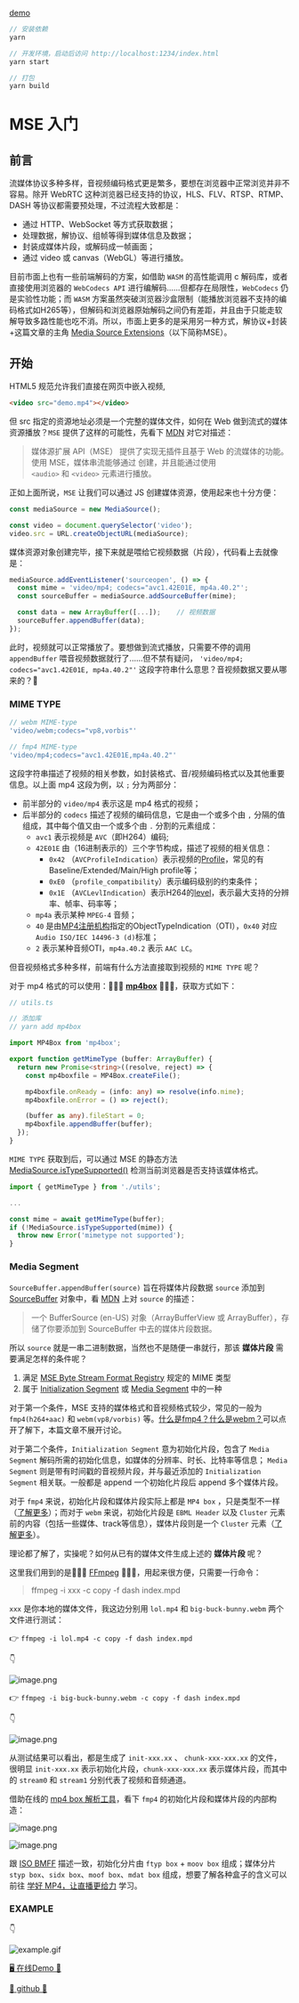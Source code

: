 [demo](https://shushushv.github.io/Front-End-Media/MSE/Introduction/example/)

```javascript
// 安装依赖
yarn

// 开发环境，启动后访问 http://localhost:1234/index.html
yarn start

// 打包
yarn build
```

# MSE 入门

## 前言

流媒体协议多种多样，音视频编码格式更是繁多，要想在浏览器中正常浏览并非不容易。除开 WebRTC 这种浏览器已经支持的协议，HLS、FLV、RTSP、RTMP、DASH 等协议都需要预处理，不过流程大致都是：

- 通过 HTTP、WebSocket 等方式获取数据；
- 处理数据，解协议、组帧等得到媒体信息及数据；
- 封装成媒体片段，或解码成一帧画面；
- 通过 video 或 canvas（WebGL）等进行播放。

目前市面上也有一些前端解码的方案，如借助 `WASM` 的高性能调用 c 解码库，或者直接使用浏览器的 `WebCodecs API` 进行编解码......但都存在局限性，`WebCodecs` 仍是实验性功能；而 `WASM` 方案虽然突破浏览器沙盒限制（能播放浏览器不支持的编码格式如H265等），但解码和浏览器原始解码之间仍有差距，并且由于只能走软解导致多路性能也吃不消。所以，市面上更多的是采用另一种方式，解协议+封装+这篇文章的主角 [Media Source Extensions](https://developer.mozilla.org/zh-CN/docs/Web/API/Media_Source_Extensions_API)（以下简称MSE）。

## 开始

HTML5 规范允许我们直接在网页中嵌入视频,
```html
<video src="demo.mp4"></video>
```
但 src 指定的资源地址必须是一个完整的媒体文件，如何在 Web 做到流式的媒体资源播放？`MSE` 提供了这样的可能性，先看下 [MDN](https://developer.mozilla.org/zh-CN/docs/Web/API/Media_Source_Extensions_API) 对它对描述：

> 媒体源扩展 API（MSE） 提供了实现无插件且基于 Web 的流媒体的功能。使用 MSE，媒体串流能够通过  创建，并且能通过使用 `<audio>` 和 `<video>` 元素进行播放。

正如上面所说，`MSE` 让我们可以通过 JS 创建媒体资源，使用起来也十分方便：

```javascript
const mediaSource = new MediaSource();

const video = document.querySelector('video');
video.src = URL.createObjectURL(mediaSource);
```

媒体资源对象创建完毕，接下来就是喂给它视频数据（片段），代码看上去就像是：

```javascript
mediaSource.addEventListener('sourceopen', () => {
  const mime = 'video/mp4; codecs="avc1.42E01E, mp4a.40.2"';
  const sourceBuffer = mediaSource.addSourceBuffer(mime);

  const data = new ArrayBuffer([...]);    // 视频数据
  sourceBuffer.appendBuffer(data);
});
```

此时，视频就可以正常播放了。要想做到流式播放，只需要不停的调用 `appendBuffer` 喂音视频数据就行了......但不禁有疑问， `'video/mp4; codecs="avc1.42E01E, mp4a.40.2"'` 这段字符串什么意思？音视频数据又要从哪来的？🤔

### MIME TYPE
```javascript
// webm MIME-type
'video/webm;codecs="vp8,vorbis"'

// fmp4 MIME-type
'video/mp4;codecs="avc1.42E01E,mp4a.40.2"'
```
这段字符串描述了视频的相关参数，如封装格式、音/视频编码格式以及其他重要信息。以上面 mp4 这段为例，以 `;` 分为两部分：
 - 前半部分的 `video/mp4` 表示这是 mp4 格式的视频；
 - 后半部分的 `codecs` 描述了视频的编码信息，它是由一个或多个由 `,` 分隔的值组成，其中每个值又由一个或多个由 `.` 分割的元素组成：
   - `avc1` 表示视频是 `AVC`（即H264）编码;
   - `42E01E` 由（16进制表示的）三个字节构成，描述了视频的相关信息：
     - `0x42` （`AVCProfileIndication`）表示视频的[Profile](https://blog.pearce.org.nz/2013/11/what-does-h264avc1-codecs-parameters.html)，常见的有 Baseline/Extended/Main/High profile等；
     - `0xE0` （`profile_compatibility`）表示编码级别的约束条件；
     - `0x1E` （`AVCLevlIndication`）表示H264的[level](https://en.wikipedia.org/wiki/Advanced_Video_Coding#Levels)，表示最大支持的分辨率、帧率、码率等；
   - `mp4a` 表示某种 `MPEG-4` 音频；
   - `40` 是由[MP4注册机构](http://mp4ra.org/#/)指定的ObjectTypeIndication（OTI），`0x40` 对应 `Audio ISO/IEC 14496-3 (d)`标准；
   - `2` 表示某种音频OTI，`mp4a.40.2` 表示 `AAC LC`。

但音视频格式多种多样，前端有什么方法直接取到视频的 `MIME TYPE` 呢？

对于 mp4 格式的可以使用：🌟🌟🌟 [**mp4box**](https://www.npmjs.com/package/mp4box) 🌟🌟🌟，获取方式如下：

```typescript
// utils.ts

// 添加库
// yarn add mp4box

import MP4Box from 'mp4box';

export function getMimeType (buffer: ArrayBuffer) {
  return new Promise<string>((resolve, reject) => {
    const mp4boxfile = MP4Box.createFile();

    mp4boxfile.onReady = (info: any) => resolve(info.mime);
    mp4boxfile.onError = () => reject();

    (buffer as any).fileStart = 0;
    mp4boxfile.appendBuffer(buffer);
  });
}
```

`MIME TYPE` 获取到后，可以通过 MSE 的静态方法 [MediaSource.isTypeSupported()](https://developer.mozilla.org/en-US/docs/Web/API/MediaSource/isTypeSupported) 检测当前浏览器是否支持该媒体格式。

```javascript
import { getMimeType } from './utils';

...

const mime = await getMimeType(buffer);
if (!MediaSource.isTypeSupported(mime)) {
  throw new Error('mimetype not supported');
}
```

### Media Segment
`SourceBuffer.appendBuffer(source)` 旨在将媒体片段数据 `source` 添加到 [SourceBuffer](https://developer.mozilla.org/zh-CN/docs/Web/API/SourceBuffer) 对象中，看 [MDN](https://developer.mozilla.org/zh-CN/docs/Web/API/SourceBuffer/appendBuffer#parameters) 上对 `source` 的描述：

> 一个 BufferSource (en-US) 对象（ArrayBufferView 或 ArrayBuffer），存储了你要添加到 SourceBuffer 中去的媒体片段数据。

所以 `source` 就是一串二进制数据，当然也不是随便一串就行，那该 **媒体片段** 需要满足怎样的条件呢？

1. 满足 [MSE Byte Stream Format Registry](https://www.w3.org/TR/mse-byte-stream-format-registry/) 规定的 MIME 类型
2. 属于 [Initialization Segment](https://www.w3.org/TR/media-source/#init-segment) 或 [Media Segment](https://www.w3.org/TR/media-source/#media-segment) 中的一种

对于第一个条件，MSE 支持的媒体格式和音视频格式较少，常见的一般为 `fmp4(h264+aac)` 和 `webm(vp8/vorbis)` 等。[什么是fmp4？](https://stackoverflow.com/questions/35177797/what-exactly-is-fragmented-mp4fmp4-how-is-it-different-from-normal-mp4)[什么是webm？](https://www.w3.org/TR/mse-byte-stream-format-webm/)可以点开了解下，本篇文章不展开讨论。

对于第二个条件，`Initialization Segment` 意为初始化片段，包含了 `Media Segment` 解码所需的初始化信息，如媒体的分辨率、时长、比特率等信息； `Media Segment` 则是带有时间戳的音视频片段，并与最近添加的 `Initialization Segment` 相关联。一般都是 append 一个初始化片段后 append 多个媒体片段。

对于 `fmp4` 来说，初始化片段和媒体片段实际上都是 `MP4 box` ，只是类型不一样（[了解更多](https://w3c.github.io/mse-byte-stream-format-isobmff/#iso-init-segments)）；而对于 `webm` 来说，初始化片段是 `EBML Header` 以及 `Cluster` 元素前的内容（包括一些媒体、track等信息），媒体片段则是一个 `Cluster` 元素（[了解更多](https://w3c.github.io/mse-byte-stream-format-webm/#webm-init-segments)）。

理论都了解了，实操呢？如何从已有的媒体文件生成上述的 **媒体片段** 呢？

这里我们用到的是🌟🌟🌟 [FFmpeg](http://www.ffmpeg.org/) 🌟🌟🌟，用起来很方便，只需要一行命令：

> ffmpeg -i xxx -c copy -f dash index.mpd

`xxx` 是你本地的媒体文件，我这边分别用 `lol.mp4` 和 `big-buck-bunny.webm` 两个文件进行测试：

👉 `ffmpeg -i lol.mp4 -c copy -f dash index.mpd`

👇

![image.png](https://github.com/shushushv/Front-End-Media/blob/master/MSE/Introduction/docs/lol-dash.png)

👉 `ffmpeg -i big-buck-bunny.webm -c copy -f dash index.mpd`

👇

![image.png](https://github.com/shushushv/Front-End-Media/blob/master/MSE/Introduction/docs/big-buck-bunny-dash.png)

从测试结果可以看出，都是生成了 `init-xxx.xx` 、 `chunk-xxx-xxx.xx` 的文件，
很明显 `init-xxx.xx` 表示初始化片段，`chunk-xxx-xxx.xx` 表示媒体片段，而其中的 `stream0` 和 `stream1` 分别代表了视频和音频通道。

借助在线的 [mp4 box 解析工具](http://mp4parser.com/)，看下 `fmp4` 的初始化片段和媒体片段的内部构造：

![image.png](https://github.com/shushushv/Front-End-Media/blob/master/MSE/Introduction/docs/IS-mp4box.png)

![image.png](https://github.com/shushushv/Front-End-Media/blob/master/MSE/Introduction/docs/MS-mp4box.png)

跟 [ISO BMFF](https://www.w3.org/TR/mse-byte-stream-format-isobmff/#iso-init-segments) 描述一致，初始化分片由 `ftyp box` + `moov box` 组成；媒体分片 `styp box`、`sidx box`、`moof box`、`mdat box` 组成，想要了解各种盒子的含义可以前往 [学好 MP4，让直播更给力](https://segmentfault.com/a/1190000010776938) 学习。

### EXAMPLE

👇

![example.gif](https://github.com/shushushv/Front-End-Media/blob/master/MSE/Introduction/docs/example.gif)

[🖥 在线Demo 🌰](https://shushushv.github.io/Front-End-Media/MSE/Introduction/example/)

[🔗 github 🌟](https://github.com/shushushv/Front-End-Media/tree/master/MSE/Introduction)
